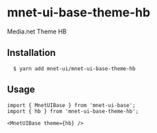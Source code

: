 # mnet-ui-base-theme-hb

Media.net Theme HB

## Installation

```
  $ yarn add mnet-ui/mnet-ui-base-theme-hb
```

## Usage

```
import { MnetUIBase } from 'mnet-ui-base';
import { hb } from 'mnet-ui-base-theme-hb';

<MnetUIBase theme={hb} />
```
